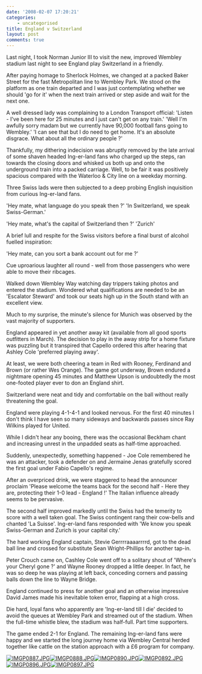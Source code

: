 ```yaml
---
date: '2008-02-07 17:20:21'
categories:
    - uncategorised
title: England v Switzerland
layout: post
comments: true
---
```


Last night, I took Norman Junior III to visit the new, improved Wembley
stadium last night to see England play Switzerland in a friendly.

After paying homage to Sherlock Holmes, we changed at a packed Baker
Street for the fast Metropolitan line to Wembley Park. We stood on the
platform as one train departed and I was just contemplating whether we
should 'go for it' when the next train arrived or step aside and wait
for the next one.

A well dressed lady was complaining to a London Transport official:
'Listen - I've been here for 25 minutes and I just can't get on any
train.' 'Well I'm awfully sorry madam but we currently have 90,000
football fans going to Wembley.' 'I can see that but I do need to get
home. It's an absolute disgrace. What about all the ordinary people ?'

Thankfully, my dithering indecision was abruptly removed by the late
arrival of some shaven headed Ing-er-land fans who charged up the steps,
ran towards the closing doors and whisked us both up and onto the
underground train into a packed carriage. Well, to be fair it was
positively spacious compared with the Waterloo & City line on a weekday
morning.

Three Swiss lads were then subjected to a deep probing English
inquisition from curious Ing-er-land fans.

'Hey mate, what language do you speak then ?' 'In Switzerland, we speak
Swiss-German.'

'Hey mate, what's the capital of Switzerland then ?' 'Zurich'

A brief lull and respite for the Swiss visitors before a final burst of
alcohol fuelled inspiration:

'Hey mate, can you sort a bank account out for me ?'

Cue uproarious laughter all round - well from those passengers who were
able to move their ribcages.

Walked down Wembley Way watching day trippers taking photos and entered
the stadium. Wondered what qualifications are needed to be an 'Escalator
Steward' and took our seats high up in the South stand with an excellent
view.

Much to my surprise, the minute's silence for Munich was observed by the
vast majority of supporters.

England appeared in yet another away kit (available from all good sports
outfitters in March). The decision to play in the away strip for a home
fixture was puzzling but it transpired that Capello ordered this after
hearing that Ashley Cole 'preferred playing away'.

At least, we were both cheering a team in Red with Rooney, Ferdinand and
Brown (or rather Wes Orange). The game got underway, Brown endured a
nightmare opening 45 minutes and Matthew Upson is undoubtedly the most
one-footed player ever to don an England shirt.

Switzerland were neat and tidy and comfortable on the ball without
really threatening the goal.

England were playing 4-1-4-1 and looked nervous. For the first 40
minutes I don't think I have seen so many sideways and backwards passes
since Ray Wilkins played for United.

While I didn't hear any booing, there was the occasional Beckham chant
and increasing unrest in the unpadded seats as half-time approached.

Suddenly, unexpectedly, something happened - Joe Cole remembered he was
an attacker, took a defender on and Jermaine Jenas gratefully scored the
first goal under Fabio Capello's regime.

After an overpriced drink, we were staggered to head the announcer
proclaim 'Please welcome the teams back for the second half - Here they
are, protecting their 1-0 lead - England !' The Italian influence
already seems to be pervasive.

The second half improved markedly until the Swiss had the temerity to
score with a well taken goal. The Swiss contingent rang their cow-bells
and chanted 'La Suisse'. Ing-er-land fans responded with 'We know you
speak Swiss-German and Zurich is your capital city.'

The hard working England captain, Stevie Gerrrraaaarrrrd, got to the
dead ball line and crossed for substitute Sean Wright-Phillips for
another tap-in.

Peter Crouch came on, Cashley Cole went off to a solitary shout of
'Where's your Cheryl gone ?' and Wayne Rooney dropped a little deeper.
In fact, he was so deep he was playing at left back, conceding corners
and passing balls down the line to Wayne Bridge.

England continued to press for another goal and an otherwise impressive
David James made his inevitable token error, flapping at a high cross.

Die hard, loyal fans who apparently are 'Ing-er-land till I die' decided
to avoid the queues at Wembley Park and streamed out of the stadium.
When the full-time whistle blew, the stadium was half-full. Part time
supporters.

The game ended 2-1 for England. The remaining Ing-er-land fans were
happy and we started the long journey home via Wembley Central herded
together like cattle on the station approach with a &pound;6 program for
company.

[![IMGP0887.JPG](http://lh3.google.com/nbrightside/R6rRWrtSQnI/AAAAAAAAAW8/kT2bzup_fqY/s144/IMGP0887.JPG)](http://lh3.google.com/nbrightside/R6rRWrtSQnI/AAAAAAAAAW8/kT2bzup_fqY/IMGP0887.JPG?imgmax=640 "Wembley Way - after alcohol, LSD and a burger.")[![IMGP0888.JPG](http://lh5.google.com/nbrightside/R6rRXLtSQoI/AAAAAAAAAXE/7kv2oKpeRY4/s144/IMGP0888.JPG)](http://lh5.google.com/nbrightside/R6rRXLtSQoI/AAAAAAAAAXE/7kv2oKpeRY4/IMGP0888.JPG?imgmax=640 "Filling up")[![IMGP0890.JPG](http://lh3.google.com/nbrightside/R6rRXrtSQpI/AAAAAAAAAXM/RdY_Hiw_2Sw/s144/IMGP0890.JPG)](http://lh3.google.com/nbrightside/R6rRXrtSQpI/AAAAAAAAAXM/RdY_Hiw_2Sw/IMGP0890.JPG?imgmax=640 "Warming up")[![IMGP0892.JPG](http://lh5.google.com/nbrightside/R6rRYLtSQqI/AAAAAAAAAXU/GSId1zTD3zg/s144/IMGP0892.JPG)](http://lh5.google.com/nbrightside/R6rRYLtSQqI/AAAAAAAAAXU/GSId1zTD3zg/IMGP0892.JPG?imgmax=640 "Idiots booing the Swiss national anthem")[![IMGP0896.JPG](http://lh6.google.com/nbrightside/R6rRYbtSQrI/AAAAAAAAAXc/UVsm_LkcLNI/s144/IMGP0896.JPG)](http://lh6.google.com/nbrightside/R6rRYbtSQrI/AAAAAAAAAXc/UVsm_LkcLNI/IMGP0896.JPG?imgmax=640 "Flag of St George in West Stand")[![IMGP0897.JPG](http://lh5.google.com/nbrightside/R6rScLtSQsI/AAAAAAAAAXo/KMAG3pG6lq4/s144/IMGP0897.JPG)](http://lh5.google.com/nbrightside/R6rScLtSQsI/AAAAAAAAAXo/KMAG3pG6lq4/IMGP0897.JPG?imgmax=640 "Calamity James prepares to clear")
